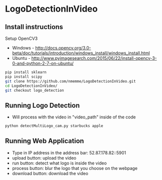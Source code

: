 # LogoDetectionInVideo

## Install instructions

Setup OpenCV3 
* Windows - http://docs.opencv.org/3.0-beta/doc/tutorials/introduction/windows_install/windows_install.html
* Ubuntu - http://www.pyimagesearch.com/2015/06/22/install-opencv-3-0-and-python-2-7-on-ubuntu/

```bash
pip install sklearn
pip install scipy
git clone https://github.com/nmemme/LogoDetectionInVideo.git
cd LogoDetectionInVideo/
git checkout logo_detection
```


## Running Logo Detection
* Will process with the video in "video_path" inside of the code
```bash
python detectMultiLogo_cam.py starbucks apple

```

## Running Web Application
* Type in IP address in the address bar: 52.87.178.82::5901
* upload button: upload the video
* run button: detect what logo is inside the video 
* process button: blur the logo that you choose on the webpage
* download button: download the video
